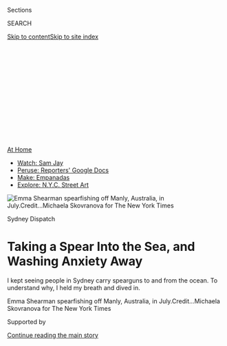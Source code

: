 <div id="app">

<div>

<div>

<div>

<div class="NYTAppHideMasthead css-ikk3s8 e1suatyy0">

<div class="section css-133zg39 e1suatyy2">

<div class="css-eph4ug er09x8g0">

<div class="css-6n7j50">

</div>

<span class="css-1dv1kvn">Sections</span>

<div class="css-10488qs">

<span class="css-1dv1kvn">SEARCH</span>

</div>

[Skip to content](#site-content)[Skip to site index](#site-index)

</div>

<div class="css-10698na e1huz5gh0">

</div>

</div>

</div>

</div>

<div data-aria-hidden="false">

<div id="site-content" role="main">

<div>

<div class="css-1aor85t" style="opacity:0.000000001;z-index:-1;visibility:hidden">

<div class="css-1hqnpie">

<div class="css-epjblv">

<span class="css-17xtcya">[Australia](/section/world/australia)</span><span class="css-x15j1o">|</span><span class="css-fwqvlz">Taking
a Spear Into the Sea, and Washing Anxiety Away</span>

</div>

<div class="css-k008qs">

<div class="css-1iwv8en">

<span class="css-18z7m18"></span>

<div>

</div>

</div>

<span class="css-1n6z4y">https://nyti.ms/3i6iNpF</span>

<div class="css-1705lsu">

<div class="css-4xjgmj">

<div class="css-4skfbu" role="toolbar" data-aria-label="Social Media Share buttons, Save button, and Comments Panel with current comment count" data-testid="share-tools">

  - 
  - 
  - 
  - 
    
    <div class="css-6n7j50">
    
    </div>

  - 

</div>

</div>

</div>

</div>

</div>

</div>

<div id="NYT_TOP_BANNER_REGION" class="css-11qgg8s">

<div>

<div id="maps-athome-menu" class="section interactive-content interactive-size-medium css-1du2ztb">

<div class="css-17ih8de interactive-body">

<div class="at-home-nav__innerContainer">

<div class="at-home-nav__title">

[At
Home](https://www.nytimes.com/spotlight/at-home?action=click&pgtype=Article&state=default&region=TOP_BANNER&context=at_home_menu)

</div>

  - [Watch: Sam
    Jay](https://www.nytimes.com/2020/08/04/arts/television/sam-jay-netflix-special.html?action=click&pgtype=Article&state=default&region=TOP_BANNER&context=at_home_menu)
  - [Peruse: Reporters' Google
    Docs](https://www.nytimes.com/interactive/2020/at-home/even-more-reporters-editors-diaries-lists-recommendations.html?action=click&pgtype=Article&state=default&region=TOP_BANNER&context=at_home_menu)
  - [Make:
    Empanadas](https://www.nytimes.com/2020/08/04/dining/colombian-empanadas-carlos-gaviria.html?action=click&pgtype=Article&state=default&region=TOP_BANNER&context=at_home_menu)
  - [Explore: N.Y.C. Street
    Art](https://www.nytimes.com/2020/08/06/arts/design/street-art-nyc-george-floyd.html?action=click&pgtype=Article&state=default&region=TOP_BANNER&context=at_home_menu)

</div>

</div>

</div>

</div>

</div>

<div id="fullBleedHeaderContent">

<div class="css-9fsmc8">

![<span class="css-16f3y1r e13ogyst0" data-aria-hidden="true">Emma
Shearman spearfishing off Manly, Australia, in
July.</span><span class="css-cnj6d5 e1z0qqy90" itemprop="copyrightHolder"><span class="css-1ly73wi e1tej78p0">Credit...</span><span><span>Michaela
Skovranova for The New York
Times</span></span></span>](https://static01.nyt.com/images/2020/07/31/world/00spearfishing-dispatch-1/merlin_174989472_4a4fd234-dfc0-40c6-b035-8f8d070f9c16-articleLarge.jpg?quality=75&auto=webp&disable=upscale)

</div>

<div class="css-1aqq9tq">

Sydney Dispatch

<div class="css-1vkm6nb ehdk2mb0">

# Taking a Spear Into the Sea, and Washing Anxiety Away

</div>

I kept seeing people in Sydney carry spearguns to and from the ocean. To
understand why, I held my breath and dived in.

</div>

<div class="css-nwzfg5 e1gnum310">

<span class="css-1f9pvn2 australia">Emma Shearman spearfishing off
Manly, Australia, in
July.</span><span class="css-cnj6d5 e1z0qqy90" itemprop="copyrightHolder"><span class="css-1ly73wi e1tej78p0">Credit...</span><span><span>Michaela
Skovranova for The New York Times</span></span></span>

</div>

<div id="sponsor-wrapper" class="css-1hyfx7x">

<div id="sponsor-slug" class="css-19vbshk">

Supported by

</div>

[Continue reading the main story](#after-sponsor)

<div id="sponsor" class="ad sponsor-wrapper" style="text-align:center;height:100%;display:block">

</div>

<div id="after-sponsor">

</div>

</div>

<div class="css-1wx1auc e1gnum311">

<div class="css-18e8msd">

<div class="css-vp77d3 epjyd6m0">

<div class="css-hus3qt ey68jwv0" data-aria-hidden="true">

[![Damien
Cave](https://static01.nyt.com/images/2018/10/08/multimedia/author-damien-cave/author-damien-cave-thumbLarge.png
"Damien Cave")](https://www.nytimes.com/by/damien-cave)

</div>

<div class="css-1baulvz">

By [<span class="css-1baulvz last-byline" itemprop="name">Damien
Cave</span>](https://www.nytimes.com/by/damien-cave)

</div>

</div>

  - Aug. 3, 2020

  - 
    
    <div class="css-4xjgmj">
    
    <div class="css-d8bdto" role="toolbar" data-aria-label="Social Media Share buttons, Save button, and Comments Panel with current comment count" data-testid="share-tools">
    
      - 
      - 
      - 
      - 
        
        <div class="css-6n7j50">
        
        </div>
    
      - 
    
    </div>
    
    </div>

</div>

</div>

</div>

<div class="section meteredContent css-1r7ky0e" name="articleBody" itemprop="articleBody">

<div class="css-1fanzo5 StoryBodyCompanionColumn">

<div class="css-53u6y8">

SYDNEY, Australia — Emma Shearman held her speargun and focused on her
breathing. In, out, relax, she thought. Deep and steady, as rhythmic as
the waves.

She plunged into the cold Pacific off Sydney’s rocky coast, holding her
breath until she reached a depth of about 30 feet. Quiet and calm, she
lifted the gun, aimed and fired — spearing a [red
morwong](https://www.dpi.nsw.gov.au/fishing/fish-species/species-list/red-morwong)
through its middle.

It was the second catch of the day. Her friend Tim Charody, who taught
her to spearfish during Australia’s coronavirus lockdown, had already
caught another morwong, a common fish in these waters. But this was Ms.
Shearman’s deepest dive, and she emerged proud, holding her prey by the
gills.

“There’s a real courage and confidence to know that I can go out and
catch my own food and provide, and still do womanly things — go salsa
dancing and wear heels,” she said when we were all on land.

</div>

</div>

<div class="css-1fanzo5 StoryBodyCompanionColumn">

<div class="css-53u6y8">

“It’s so challenging,” she added, “but also meditative.”

I’d joined them early one morning out of curiosity. For months now,
since the first coronavirus lockdown, I’ve been seeing more and more
people carrying spearguns to and from the waters around Sydney. One day
I nearly collided with a spear-toting dad lugging Australian salmon into
our suburb, at which point I started to wonder what was going on with
all the Poseidons.

</div>

</div>

<div class="css-79elbk" data-testid="photoviewer-wrapper">

<div class="css-z3e15g" data-testid="photoviewer-wrapper-hidden">

</div>

<div class="css-1a48zt4 ehw59r15" data-testid="photoviewer-children">

![<span class="css-16f3y1r e13ogyst0" data-aria-hidden="true">Tim
Charody sharpening his spear before
spearfishing.</span><span class="css-cnj6d5 e1z0qqy90" itemprop="copyrightHolder"><span class="css-1ly73wi e1tej78p0">Credit...</span><span>Michaela
Skovranova for The New York
Times</span></span>](https://static01.nyt.com/images/2020/07/31/world/00spearfishing-dispatch-2/merlin_174989355_09f63290-2f5a-40be-9776-ac42e92f7d1f-articleLarge.jpg?quality=75&auto=webp&disable=upscale)

</div>

</div>

<div class="css-79elbk" data-testid="photoviewer-wrapper">

<div class="css-z3e15g" data-testid="photoviewer-wrapper-hidden">

</div>

<div class="css-1a48zt4 ehw59r15" data-testid="photoviewer-children">

<div class="css-1xdhyk6 erfvjey0">

<span class="css-1ly73wi e1tej78p0">Image</span>

<div class="css-zjzyr8">

<div data-testid="lazyimage-container" style="height:290px">

</div>

</div>

</div>

<span class="css-16f3y1r e13ogyst0" data-aria-hidden="true">“It’s so
challenging,” said Emma Shearman of spearfishing, with Mr.
Charody.</span><span class="css-cnj6d5 e1z0qqy90" itemprop="copyrightHolder"><span class="css-1ly73wi e1tej78p0">Credit...</span><span>Michaela
Skovranova for The New York Times</span></span>

</div>

</div>

<div class="css-79elbk" data-testid="photoviewer-wrapper">

<div class="css-z3e15g" data-testid="photoviewer-wrapper-hidden">

</div>

<div class="css-1a48zt4 ehw59r15" data-testid="photoviewer-children">

<div class="css-1xdhyk6 erfvjey0">

<span class="css-1ly73wi e1tej78p0">Image</span>

<div class="css-zjzyr8">

<div data-testid="lazyimage-container" style="height:290px">

</div>

</div>

</div>

<span class="css-16f3y1r e13ogyst0" data-aria-hidden="true">A school of
fish at Inscription Point in Botany Bay National Park in
Sydney.</span><span class="css-cnj6d5 e1z0qqy90" itemprop="copyrightHolder"><span class="css-1ly73wi e1tej78p0">Credit...</span><span>Michaela
Skovranova for The New York Times</span></span>

</div>

</div>

<div class="css-1fanzo5 StoryBodyCompanionColumn">

<div class="css-53u6y8">

Sydney has long been a city of surfboards in hatchbacks and sandy toes
on sidewalks. The ocean here is like a neighbor you see everywhere. It
appears around unexpected corners from the craggy coast and for miles
inland along a harbor shaped like an oak leaf — as Mark Twain [pointed
out](https://musingsofaliterarydilettante.wordpress.com/2010/03/28/the-wayward-tourist-mark-twains-adventures-in-australia-by-mark-twain/)
in 1897 when he called the sheets of blue “superbly beautiful.”

</div>

</div>

<div class="css-1fanzo5 StoryBodyCompanionColumn">

<div class="css-53u6y8">

All those spear guns seemed to be introducing a deeper and darker vibe.
Or so I thought.

In fact, during a time of rising unemployment and restrictions on group
sports and social gatherings, spearfishing has become an increasingly
popular escape for people seeking calm, control and sustenance far from
the anxieties of land. Spear gear has been selling out at dive shops up
and down Australia’s east coast since March. Young and old, men and
women: They are all finding something for their stomachs and souls in an
act that is ancient and elemental.

“It’s all about living off the ocean,” said Robert Cooley, a lifelong
spearfisherman and the leader of the Gamay Rangers, an Aboriginal group
that helps manage and protect Botany Bay on Sydney’s southern edge.
“It’s a catch-your-breath type of thing, far away from the big
city.”

Mr. Cooley, 53, tall, talkative and full of local lore, said his team of
a half-dozen rangers had already put their spearfishing skills to good
use. During Sydney’s peak lockdown period in April, their underwater
hunting became community service. Between fish, lobsters and abalone,
they caught 3,000 meals to distribute to neighbors in need.

</div>

</div>

<div class="css-79elbk" data-testid="photoviewer-wrapper">

<div class="css-z3e15g" data-testid="photoviewer-wrapper-hidden">

</div>

<div class="css-1a48zt4 ehw59r15" data-testid="photoviewer-children">

<div class="css-1xdhyk6 erfvjey0">

<span class="css-1ly73wi e1tej78p0">Image</span>

<div class="css-zjzyr8">

<div data-testid="lazyimage-container" style="height:290px">

</div>

</div>

</div>

<span class="css-16f3y1r e13ogyst0" data-aria-hidden="true">Mr. Charody
spearfishing.</span><span class="css-cnj6d5 e1z0qqy90" itemprop="copyrightHolder"><span class="css-1ly73wi e1tej78p0">Credit...</span><span>Michaela
Skovranova for The New York Times</span></span>

</div>

</div>

<div class="css-79elbk" data-testid="photoviewer-wrapper">

<div class="css-z3e15g" data-testid="photoviewer-wrapper-hidden">

</div>

<div class="css-1a48zt4 ehw59r15" data-testid="photoviewer-children">

<div class="css-1xdhyk6 erfvjey0">

<span class="css-1ly73wi e1tej78p0">Image</span>

<div class="css-zjzyr8">

<div data-testid="lazyimage-container" style="height:290px">

</div>

</div>

</div>

<span class="css-16f3y1r e13ogyst0" data-aria-hidden="true">Ms. Shearman
with a
catch.</span><span class="css-cnj6d5 e1z0qqy90" itemprop="copyrightHolder"><span class="css-1ly73wi e1tej78p0">Credit...</span><span>Michaela
Skovranova for The New York Times</span></span>

</div>

</div>

<div class="css-79elbk" data-testid="photoviewer-wrapper">

<div class="css-z3e15g" data-testid="photoviewer-wrapper-hidden">

</div>

<div class="css-1a48zt4 ehw59r15" data-testid="photoviewer-children">

<div class="css-1xdhyk6 erfvjey0">

<span class="css-1ly73wi e1tej78p0">Image</span>

<div class="css-zjzyr8">

<div data-testid="lazyimage-container" style="height:290px">

</div>

</div>

</div>

<span class="css-16f3y1r e13ogyst0" data-aria-hidden="true">Mr. Charody
resurfacing.</span><span class="css-cnj6d5 e1z0qqy90" itemprop="copyrightHolder"><span class="css-1ly73wi e1tej78p0">Credit...</span><span>Michaela
Skovranova for The New York Times</span></span>

</div>

</div>

<div class="css-1fanzo5 StoryBodyCompanionColumn">

<div class="css-53u6y8">

“It was critical work,” Mr. Cooley said. “Some of our elders live alone.
Others couldn’t leave the house.”

</div>

</div>

<div class="css-1fanzo5 StoryBodyCompanionColumn">

<div class="css-53u6y8">

One day at dawn, I met him by the bay where he had speared his first
flathead as a boy. Later that morning, we joined a few rangers at the
point where James Cook landed in 1770, bringing together European and
Aboriginal cultures for the first time.

Mr. Cooley put on his wet suit around the corner from a statue of
humpback whales, an important animal for local Indigenous groups, at a
site across the bay from Sydney’s commercial port with its towering
cranes.

<div id="NYT_MAIN_CONTENT_2_REGION" class="css-9tf9ac">

<div>

</div>

</div>

The industrial and the traditional — on the surface, they pressed
against each other. In the water, they disappeared. A soft blanket of
blue covered sea grass that swayed like slow-motion dancers on the stage
of a sandstone reef.

Mr. Cooley and two other rangers dived head first, using their long fins
and weight belts to help them search between rocks and under the layered
shelves of the coastal ledge.

In many places, spearfishing with scuba gear is allowed. In Australia,
it’s considered cheating. The skill and joy of the sport come with a
stretching of the lungs.

Most people learn with friends, but I had taken a spearfishing class
with two 14-year-olds. Fábio Leitão, a pony-tailed instructor originally
from the Azores, taught me that if I did not suck in a huge breath or
hyperventilate, I’d be able to hold my breath for longer.

</div>

</div>

<div class="css-79elbk" data-testid="photoviewer-wrapper">

<div class="css-z3e15g" data-testid="photoviewer-wrapper-hidden">

</div>

<div class="css-1a48zt4 ehw59r15" data-testid="photoviewer-children">

<div class="css-1xdhyk6 erfvjey0">

<span class="css-1ly73wi e1tej78p0">Image</span>

<div class="css-zjzyr8">

<div data-testid="lazyimage-container" style="height:290px">

</div>

</div>

</div>

<span class="css-16f3y1r e13ogyst0" data-aria-hidden="true">Robert
Cooley, left, leader of the Gamay Rangers, an Aboriginal group that
helps manage and protect Botany Bay in Sydney, with Bryce Liddell,
another
ranger. </span><span class="css-cnj6d5 e1z0qqy90" itemprop="copyrightHolder"><span class="css-1ly73wi e1tej78p0">Credit...</span><span>Michaela
Skovranova for The New York Times</span></span>

</div>

</div>

<div class="css-79elbk" data-testid="photoviewer-wrapper">

<div class="css-z3e15g" data-testid="photoviewer-wrapper-hidden">

</div>

<div class="css-1a48zt4 ehw59r15" data-testid="photoviewer-children">

<div class="css-1xdhyk6 erfvjey0">

<span class="css-1ly73wi e1tej78p0">Image</span>

<div class="css-zjzyr8">

<div data-testid="lazyimage-container" style="height:290px">

</div>

</div>

</div>

<span class="css-16f3y1r e13ogyst0" data-aria-hidden="true">Ms. Shearman
gutting a successful
catch.</span><span class="css-cnj6d5 e1z0qqy90" itemprop="copyrightHolder"><span class="css-1ly73wi e1tej78p0">Credit...</span><span>Michaela
Skovranova for The New York Times</span></span>

</div>

</div>

<div class="css-79elbk" data-testid="photoviewer-wrapper">

<div class="css-z3e15g" data-testid="photoviewer-wrapper-hidden">

</div>

<div class="css-1a48zt4 ehw59r15" data-testid="photoviewer-children">

<div class="css-1xdhyk6 erfvjey0">

<span class="css-1ly73wi e1tej78p0">Image</span>

<div class="css-zjzyr8">

<div data-testid="lazyimage-container" style="height:257.77777777777777px">

</div>

</div>

</div>

<span class="css-16f3y1r e13ogyst0" data-aria-hidden="true">The Dive
Spear and Sport shop in
Sydney.</span><span class="css-cnj6d5 e1z0qqy90" itemprop="copyrightHolder"><span class="css-1ly73wi e1tej78p0">Credit...</span><span>Matthew
Abbott for The New York Times</span></span>

</div>

</div>

<div class="css-1fanzo5 StoryBodyCompanionColumn">

<div class="css-53u6y8">

So when one of the rangers waved me over to a lobster, I was ready. I
steadied my breathing and pushed myself down, holding as long as I
could.

The little guy had lodged himself in a tight spot. I tried to grab him
and failed — there’d be no [Instagram
bragging](https://www.instagram.com/p/CDGWKvipsWg/) from me, I caught
nothing on my reporting trips — but with a few more dives, the rangers
pried him loose.

“My supermarket is safer than the one you’re going to,” Mr. Cooley told
me.

In terms of the coronavirus, he was right, of course. But spearfishing
is hardly risk free.

Sharks are lazy bullies that grab fish after they’ve been shot. Shallow
water blackouts — fainting underwater — can lead to drowning if there is
no one around to help. That seems to be what happened to [Alex “Chumpy”
Pullin](https://au.sports.yahoo.com/alex-chumpy-pullin-death-shallow-water-blackout-explained-020035708.html),
32, an Australian Olympic snowboarder who died while spearfishing alone
in early July.

And yet, along with such dangers come benefits. In Sydney, edible fish
can be found just a few feet down, and spearfishing is the most
sustainable form of fishing, with no lures left behind and no by-catch
from nets. Many “spearos,” as they are called, take great pride in being
able to feed their families with their kill.

</div>

</div>

<div class="css-1fanzo5 StoryBodyCompanionColumn">

<div class="css-53u6y8">

At Adreno in Sydney, Australia’s largest spearfishing retailer, one of
the employees, Jayden Nightingale, 22, told me he goes out three times a
week and would soon be in the water to catch a feast for his brother’s
birthday. “My mother asked for octopus,” he said.

</div>

</div>

<div class="css-79elbk" data-testid="photoviewer-wrapper">

<div class="css-z3e15g" data-testid="photoviewer-wrapper-hidden">

</div>

<div class="css-1a48zt4 ehw59r15" data-testid="photoviewer-children">

<div class="css-1xdhyk6 erfvjey0">

<span class="css-1ly73wi e1tej78p0">Image</span>

<div class="css-zjzyr8">

<div data-testid="lazyimage-container" style="height:257.77777777777777px">

</div>

</div>

</div>

<span class="css-16f3y1r e13ogyst0" data-aria-hidden="true">Fabio
Leitao, center, a professional spearfishing instructor, giving a
spearfishing  lesson to  Clay Warner, left, and Heath Jones at Dive
Spear and
Sport.</span><span class="css-cnj6d5 e1z0qqy90" itemprop="copyrightHolder"><span class="css-1ly73wi e1tej78p0">Credit...</span><span>Matthew
Abbott for The New York Times</span></span>

</div>

</div>

<div class="css-79elbk" data-testid="photoviewer-wrapper">

<div class="css-z3e15g" data-testid="photoviewer-wrapper-hidden">

</div>

<div class="css-1a48zt4 ehw59r15" data-testid="photoviewer-children">

<div class="css-1xdhyk6 erfvjey0">

<span class="css-1ly73wi e1tej78p0">Image</span>

<div class="css-zjzyr8">

<div data-testid="lazyimage-container" style="height:257.77777777777777px">

</div>

</div>

</div>

<span class="css-16f3y1r e13ogyst0" data-aria-hidden="true">Mr. Leitao,
center, holding the two students in place during a breathing and
relaxation
lesson. </span><span class="css-cnj6d5 e1z0qqy90" itemprop="copyrightHolder"><span class="css-1ly73wi e1tej78p0">Credit...</span><span>Matthew
Abbott for The New York Times</span></span>

</div>

</div>

<div class="css-79elbk" data-testid="photoviewer-wrapper">

<div class="css-z3e15g" data-testid="photoviewer-wrapper-hidden">

</div>

<div class="css-1a48zt4 ehw59r15" data-testid="photoviewer-children">

<div class="css-1xdhyk6 erfvjey0">

<span class="css-1ly73wi e1tej78p0">Image</span>

<div class="css-zjzyr8">

<div data-testid="lazyimage-container" style="height:257.77777777777777px">

</div>

</div>

</div>

<span class="css-16f3y1r e13ogyst0" data-aria-hidden="true">Mr. Leitao
teaching an emergency survival
technique.</span><span class="css-cnj6d5 e1z0qqy90" itemprop="copyrightHolder"><span class="css-1ly73wi e1tej78p0">Credit...</span><span>Matthew
Abbott for The New York Times</span></span>

</div>

</div>

<div class="css-1fanzo5 StoryBodyCompanionColumn">

<div class="css-53u6y8">

Feeding others, he added, was only part of the appeal. Sitting beside me
as I tried on fins, he dialed down his sales clerk ebullience.

“I was in a coma for three months,” he said. “When I came out of it, all
I wanted to do was get in the ocean.”

He described a bad car accident, a head injury — he put my hand to the
wound — then a bout of depression that only water could cure.

</div>

</div>

<div class="css-1fanzo5 StoryBodyCompanionColumn">

<div class="css-53u6y8">

Kimi Werner, a champion spearfisher from Hawaii, [often
speaks](https://waterpeoplepodcast.com/2019/07/09/kimi-werner-flipping-your-instincts/)
about feeling hugged by the ocean — the pressure on her chest, the peace
she feels looking up to the sun from deep below. Mr. Nightingale told me
the entire experience amounted to therapy.

“The ocean is like a different world,” he said, surrounded by shelves
picked clean by the recent surge of spearfishing interest. “It’s
relaxing because you get to be one with nature.”

Ms. Shearman, 25, described a similar feeling, with a twist — a bending
of time.

We’d met at sunrise at the top of a cliff in Manly, a seaside suburb to
the north, where our little group hiked down a treacherous path to a
rugged outcrop. The water was chilly, the swell was large, and we saw a
few small sharks along with a [bull
ray](http://www.dpi.nsw.gov.au/__data/assets/pdf_file/0004/264775/Identifying-sharks-and-rays.pdf)
big enough to cover a king-size bed. By the time we got out of the
water, more than three hours had passed in a blur.

Asked later what she thinks about during all that time in the water, Ms.
Shearman replied: “I actually don’t think about anything. It’s not like
running, where you think about ideas or things you want to do — you’re
just there.”

In such uncertain times on land, that alone draws many of us to the sea.

</div>

</div>

<div class="css-79elbk" data-testid="photoviewer-wrapper">

<div class="css-z3e15g" data-testid="photoviewer-wrapper-hidden">

</div>

<div class="css-1a48zt4 ehw59r15" data-testid="photoviewer-children">

<div class="css-1xdhyk6 erfvjey0">

<span class="css-1ly73wi e1tej78p0">Image</span>

<div class="css-zjzyr8">

<div data-testid="lazyimage-container" style="height:290px">

</div>

</div>

</div>

<span class="css-16f3y1r e13ogyst0" data-aria-hidden="true">A
spearfishing spot at Inscription Point, Botany Bay, in
Sydney.</span><span class="css-cnj6d5 e1z0qqy90" itemprop="copyrightHolder"><span class="css-1ly73wi e1tej78p0">Credit...</span><span>Michaela
Skovranova for The New York Times</span></span>

</div>

</div>

<div>

</div>

</div>

<div>

</div>

<div>

</div>

<div>

</div>

<div>

<div id="bottom-wrapper" class="css-1ede5it">

<div id="bottom-slug" class="css-l9onyx">

Advertisement

</div>

[Continue reading the main story](#after-bottom)

<div id="bottom" class="ad bottom-wrapper" style="text-align:center;height:100%;display:block;min-height:90px">

</div>

<div id="after-bottom">

</div>

</div>

</div>

</div>

</div>

## Site Index

<div>

</div>

## Site Information Navigation

  - [© <span>2020</span> <span>The New York Times
    Company</span>](https://help.nytimes.com/hc/en-us/articles/115014792127-Copyright-notice)

<!-- end list -->

  - [NYTCo](https://www.nytco.com/)
  - [Contact
    Us](https://help.nytimes.com/hc/en-us/articles/115015385887-Contact-Us)
  - [Work with us](https://www.nytco.com/careers/)
  - [Advertise](https://nytmediakit.com/)
  - [T Brand Studio](http://www.tbrandstudio.com/)
  - [Your Ad
    Choices](https://www.nytimes.com/privacy/cookie-policy#how-do-i-manage-trackers)
  - [Privacy](https://www.nytimes.com/privacy)
  - [Terms of
    Service](https://help.nytimes.com/hc/en-us/articles/115014893428-Terms-of-service)
  - [Terms of
    Sale](https://help.nytimes.com/hc/en-us/articles/115014893968-Terms-of-sale)
  - [Site Map](https://spiderbites.nytimes.com)
  - [Help](https://help.nytimes.com/hc/en-us)
  - [Subscriptions](https://www.nytimes.com/subscription?campaignId=37WXW)

</div>

</div>

</div>

</div>
